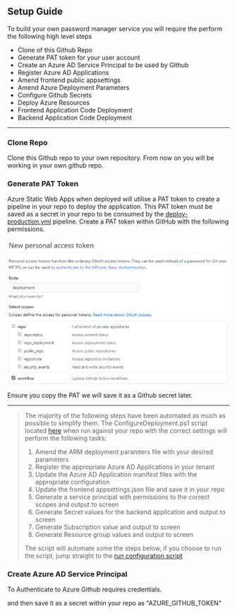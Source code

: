 ## Setup Guide
To build your own password manager service you will require the perform the following high level steps

* Clone of this Github Repo
* Generate PAT token for your user account
* Create an Azure AD Service Principal to be used by Github
* Register Azure AD Applications
* Amend frontend public appsettings
* Amend Azure Deployment Parameters
* Configure Github Secrets
* Deploy Azure Resources
* Frontend Application Code Deployment
* Backend Application Code Deployment

---

### Clone Repo
Clone this Github repo to your own repository. From now on you will be working in your own github repo.

### Generate PAT Token
Azure Static Web Apps when deployed will utilise a PAT token to create a pipeline in your repo to deploy the application. This PAT token must be saved as a secret in your repo to be consumed by the [deploy-production.yml](/.github/workflows/deploy-production.yml) pipeline. 
Create a PAT token within GitHub with the following permissions.

![PAT Token](/docs/images/pat.png)

Ensure you copy the PAT we will save it as a Github secret later.

---

>The majority of the following steps have been automated as much as possible to simplify them. The ConfigureDeployment.ps1 script located [here](/deployment/scripts/) when run against your repo with the correct settings will perform the following tasks:
>
>1) Amend the ARM deployment paramters file with your desired parameters
>2) Register the appropriate Azure AD Applications in your tenant
>3) Update the Azure AD Application manifest files with the appropriate configuration
>4) Update the frontend appsettings.json file and save it in your repo
>5) Generate a service principal with permissions to the correct scopes and output to screen
>6) Generate Secret values for the backend application and output to screen
>7) Generate Subscription value and output to screen
>8) Generate Resource group values and output to screen
>
>The script will automate some the steps below, if you choose to run the script, jump straight to the [run configuration script](#configure-with-script)


### Create Azure AD Service Principal
To Authenticate to Azure Github requires credentials. 




and then save it as a secret within your repo as "AZURE_GITHUB_TOKEN"

